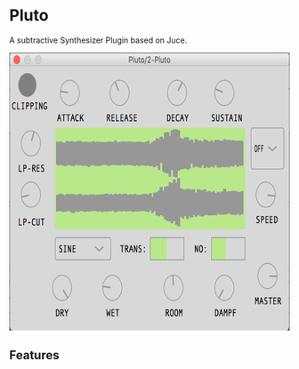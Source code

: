 # Pluto

A subtractive Synthesizer Plugin based on Juce.

<img src="screenshot.png" height="500">

## Features
